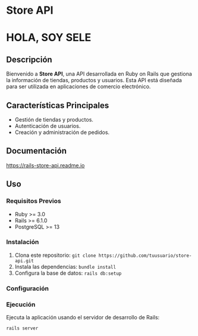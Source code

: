 # Store API
# HOLA, SOY SELE
## Descripción
Bienvenido a **Store API**, una API desarrollada en Ruby on Rails que gestiona la información de tiendas, productos y usuarios. Esta API está diseñada para ser utilizada en aplicaciones de comercio electrónico.

## Características Principales
- Gestión de tiendas y productos.
- Autenticación de usuarios.
- Creación y administración de pedidos.

## Documentación
https://rails-store-api.readme.io 

## Uso
### Requisitos Previos
- Ruby >= 3.0
- Rails >= 6.1.0
- PostgreSQL >= 13

### Instalación
1. Clona este repositorio: `git clone https://github.com/tuusuario/store-api.git`
2. Instala las dependencias: `bundle install`
3. Configura la base de datos: `rails db:setup`

### Configuración


### Ejecución
Ejecuta la aplicación usando el servidor de desarrollo de Rails:
```bash
rails server
